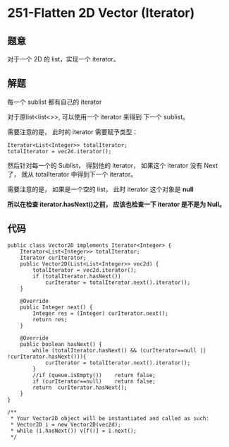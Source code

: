 # 251-Flatten 2D Vector (Iterator)
## 题意
对于一个 2D 的 list，实现一个 iterator。

## 解题
每一个 sublist  都有自己的 iterator

对于原list<list<>>, 可以使用一个 iterator 来得到 下一个 sublist。

需要注意的是， 此时的 iterator 需要赋予类型：

```
Iterator<List<Integer>> totalIterator;
totalIterator = vec2d.iterator();
```

然后针对每一个的 Sublist， 得到他的 iterator， 如果这个 iterator 没有 Next了， 就从 totalIterator 中得到下一个 iterator。

需要注意的是， 如果是一个空的 list， 此时 iterator 这个对象是 **null**

**所以在检查 iterator.hasNext()之前， 应该也检查一下 iterator 是不是为 Null。**

## 代码
```
public class Vector2D implements Iterator<Integer> {
    Iterator<List<Integer>> totalIterator;
    Iterator curIterator;
    public Vector2D(List<List<Integer>> vec2d) {
        totalIterator = vec2d.iterator();
        if (totalIterator.hasNext())
            curIterator = totalIterator.next().iterator();
    }

    @Override
    public Integer next() {
        Integer res = (Integer) curIterator.next();
        return res;
    }

    @Override
    public boolean hasNext() {
        while (totalIterator.hasNext() && (curIterator==null || !curIterator.hasNext())){
            curIterator = totalIterator.next().iterator();
        }
        //if (queue.isEmpty())    return false;
        if (curIterator==null)    return false;
        return  curIterator.hasNext();
    }
}

/**
 * Your Vector2D object will be instantiated and called as such:
 * Vector2D i = new Vector2D(vec2d);
 * while (i.hasNext()) v[f()] = i.next();
 */
```

